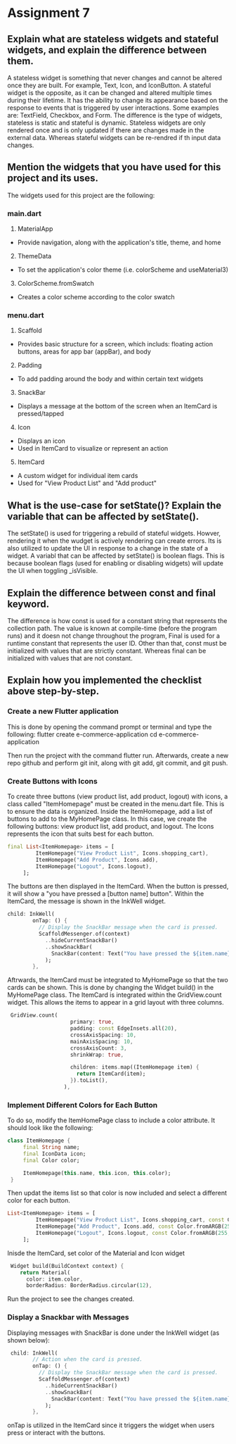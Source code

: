 # Assignment 7 

## Explain what are stateless widgets and stateful widgets, and explain the difference between them.
A stateless widget is something that never changes and cannot be altered once they are built. For example, Text, Icon, and IconButton. A stateful widget is the opposite, as it can be changed and altered multiple times during their lifetime. It has the ability to change its appearance based on the response to events that is triggered by user interactions. Some examples are: TextField, Checkbox, and Form. The difference is the type of widgets, stateless is static and stateful is dynamic. Stateless widgets are only rendered once and is only updated if there are changes made in the external data. Whereas stateful widgets can be re-rendred if th input data changes. 

## Mention the widgets that you have used for this project and its uses.
The widgets used for this project are the following:
### main.dart
1. MaterialApp
- Provide navigation, along with the application's title, theme, and home
2. ThemeData
- To set the application's color theme (i.e. colorScheme and useMaterial3)
3. ColorScheme.fromSwatch
- Creates a color scheme according to the color swatch

### menu.dart
1. Scaffold
- Provides basic structure for a screen, which includs: floating action buttons, areas for app bar (appBar), and body
2. Padding 
- To add padding around the body and within certain text widgets
3. SnackBar
- Displays a message at the bottom of the screen when an ItemCard is pressed/tapped
4. Icon
- Displays an icon
- Used in ItemCard to visualize or represent an action 
5. ItemCard 
- A custom widget for individual item cards
- Used for "View Product List" and "Add product"

## What is the use-case for setState()? Explain the variable that can be affected by setState().
The setState() is used for triggering a rebuild of stateful widgets. Howver, rendering it when the wudget is actively rendering can create errors. Its is also utilized to update the UI in response to a change in the state of a widget. A variabl that can be affected by setState() is boolean flags. This is because boolean flags (used for enabling or disabling widgets) will update the UI when toggling _isVisible. 

## Explain the difference between const and final keyword.
The difference is how const is used for a constant string that represents the collection path. The value is known at compile-time (before the program runs) and it doesn not change throughout the program, Final is used for a runtime constant that represents the user ID. Other than that, const must be initialized with values that are strictly constant. Whereas final can be initialized with values that are not constant. 

## Explain how you implemented the checklist above step-by-step.
### Create a new Flutter application
This is done by opening the command prompt or terminal and type the following:
flutter create e-commerce-application
cd e-commerce-application

Then run the project with the command flutter run. Afterwards, create a new repo github and perform git init, along with git add, git commit, and git push. 

### Create Buttons with Icons
To create three buttons (view product list, add product, logout) with icons, a class called "ItemHomepage" must be created in the menu.dart file. This is to ensure the data is organized. Inside the ItemHomepage, add a list of buttons to add to the MyHomePage class. In this case, we create the following buttons: view product list, add product, and logout.
The Icons represents the icon that suits best for each button.
```dart
final List<ItemHomepage> items = [
         ItemHomepage("View Product List", Icons.shopping_cart),
         ItemHomepage("Add Product", Icons.add),
         ItemHomepage("Logout", Icons.logout),
     ];
```
The buttons are then displayed in the ItemCard. When the button is pressed, it will show a "you have pressed a [button name] button". Within the ItemCard, the message is shown in the InkWell widget.
```dart 
child: InkWell(
        onTap: () {
          // Display the SnackBar message when the card is pressed.
          ScaffoldMessenger.of(context)
            ..hideCurrentSnackBar()
            ..showSnackBar(
              SnackBar(content: Text("You have pressed the ${item.name} button!"))
            );
        },
```
Aftrwards, the ItemCard must be integrated to MyHomePage so that the two cards can be shown. This is done by changing the Widget build() in the MyHomePage class. 
The ItemCard is integrated within the GridView.count widget. This allows the items to appear in a grid layout with three columns. 
```dart
 GridView.count(
                    primary: true,
                    padding: const EdgeInsets.all(20),
                    crossAxisSpacing: 10,
                    mainAxisSpacing: 10,
                    crossAxisCount: 3,
                    shrinkWrap: true,

                    children: items.map((ItemHomepage item) {
                      return ItemCard(item);
                    }).toList(),
                  ),
```

### Implement Different Colors for Each Button 
To do so, modify the ItemHomePage class to include a color attribute. It should look like the following:
```dart 
class ItemHomepage {
     final String name;
     final IconData icon;
     final Color color;

     ItemHomepage(this.name, this.icon, this.color);
 }
```
Then updat the items list so that color is now included and select a different color for each button. 
```dart 
List<ItemHomepage> items = [
         ItemHomepage("View Product List", Icons.shopping_cart, const Color.fromARGB(255, 217, 215, 215)),
         ItemHomepage("Add Product", Icons.add, const Color.fromARGB(255, 199, 198, 198)),
         ItemHomepage("Logout", Icons.logout, const Color.fromARGB(255, 31, 30, 30)),
     ];
```
Inisde the ItemCard, set color of the Material and Icon widget
```dart
 Widget build(BuildContext context) {
    return Material(
      color: item.color,
      borderRadius: BorderRadius.circular(12),
```
Run the project to see the changes created. 

### Display a Snackbar with Messages 
Displaying messages with SnackBar is done under the InkWell widget (as shown below):
```dart
 child: InkWell(
        // Action when the card is pressed.
        onTap: () {
          // Display the SnackBar message when the card is pressed.
          ScaffoldMessenger.of(context)
            ..hideCurrentSnackBar()
            ..showSnackBar(
              SnackBar(content: Text("You have pressed the ${item.name} button!"))
            );
        },
```
 onTap is utilized in the ItemCard since it triggers the widget when users press or interact with the buttons. 


